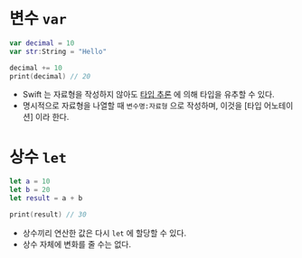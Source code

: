 # 변수 `var`

```swift
var decimal = 10
var str:String = "Hello"

decimal += 10
print(decimal) // 20
```

- Swift 는 자료형을 작성하지 않아도 [타입 추론](obsidian://open?vault=Obsidian%20Vault&file=900%20%EC%98%81%EA%B5%AC%20%EB%A9%94%EB%AA%A8%2FSwiftMaster%2F%EA%B0%9C%EB%85%90%EC%A0%95%EB%A6%AC%2F%ED%83%80%EC%9E%85%20%EC%B6%94%EB%A1%A0%20(Type%20Inference)) 에 의해 타입을 유추할 수 있다.
- 명시적으로 자료형을 나열할 때 `변수명:자료형` 으로 작성하며, 이것을 [타입 어노테이션] 이라 한다.
# 상수 `let`

```swift
let a = 10
let b = 20
let result = a + b

print(result) // 30
```

- 상수끼리 연산한 값은 다시 `let` 에 할당할 수 있다.
- 상수 자체에 변화를 줄 수는 없다.
